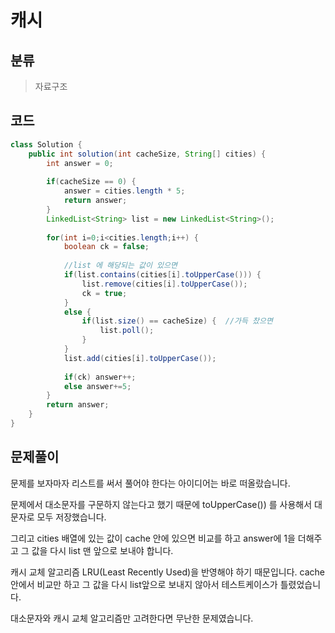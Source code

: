 # 캐시

## 분류
> 자료구조

## 코드
```java
class Solution {
    public int solution(int cacheSize, String[] cities) {
		int answer = 0;
		
		if(cacheSize == 0) {
			answer = cities.length * 5;
			return answer;
		}
		LinkedList<String> list = new LinkedList<String>();
		
		for(int i=0;i<cities.length;i++) {
			boolean ck = false;
			
			//list 에 해당되는 값이 있으면
			if(list.contains(cities[i].toUpperCase())) {
				list.remove(cities[i].toUpperCase());
				ck = true;
			}
			else {
				if(list.size() == cacheSize) {	//가득 찼으면
					list.poll();
				}
			}
			list.add(cities[i].toUpperCase());
			
			if(ck) answer++;
			else answer+=5;
		}
        return answer;
    }
}
```

## 문제풀이
문제를 보자마자 리스트를 써서 풀어야 한다는 아이디어는 바로 떠올랐습니다.

문제에서 대소문자를 구문하지 않는다고 했기 때문에 toUpperCase()) 를 사용해서 대문자로 모두 저장했습니다.

그리고 cities 배열에 있는 값이 cache 안에 있으면 비교를 하고 answer에 1을 더해주고 그 값을 다시 list 맨 앞으로 보내야 합니다.

캐시 교체 알고리즘 LRU(Least Recently Used)을 반영해야 하기 때문입니다. cache 안에서 비교만 하고 그 값을 다시 list앞으로 보내지 않아서 테스트케이스가 틀렸었습니다.

대소문자와 캐시 교체 알고리즘만 고려한다면 무난한 문제였습니다.